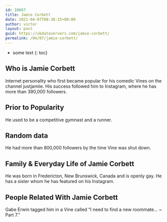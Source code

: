 ```yaml
---
id: 10667
title: Jamie Corbett
date: 2021-04-07T08:38:15+00:00
author: victor
layout: post
guid: https://ukdataservers.com/jamie-corbett/
permalink: /04/07/jamie-corbett/
---
```


* some text
{: toc}


## Who is Jamie Corbett



Internet personality who first became popular for his comedic Vines on the channel justjamiie. His success followed him to Instagram, where he has more than 390,000 followers. 

                
                
                
## Prior to Popularity



He used to be a competitive gymnast and a runner. 

                
                
                
## Random data



He had more than 800,000 followers by the time Vine was shut down. 

                
                
                
## Family & Everyday Life of Jamie Corbett



He was born in Fredericton, New Brunswick, Canada and is openly gay. He has a sister whom he has featured on his Instagram. 

                
                
                
## People Related With Jamie Corbett



Gabe Erwin tagged him in a Vine called &#8220;I need to find a new roommate&#8230; ~ Part 7.&#8221; 

                
              
            
          
          
          